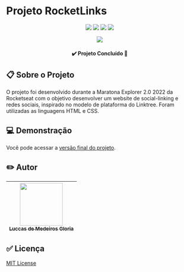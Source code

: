 # Projeto RocketLinks

<p align="center"><img src="https://img.shields.io/badge/languages-2-green"> <img src="https://img.shields.io/badge/-HTML-orange"> <img src="https://img.shields.io/badge/-CSS-blue"> <img src="https://img.shields.io/github/last-commit/luccasmg/projeto-rocketlinks"></p>

<p align="center"><img src="img/rocketlinks.png"></p>

<h4 align="center">✔️ <strong>Projeto Concluído</strong> 🚀</h4>

## 📋 Sobre o Projeto

O projeto foi desenvolvido durante a Maratona Explorer 2.0 2022 da Rocketseat com o objetivo desenvolver um website de social-linking e redes sociais, inspirado no modelo de plataforma do Linktree. Foram utilizadas as linguagens HTML e CSS.

## 💻 Demonstração

Você pode acessar a <a href="https://luccasmg.github.io/rocketlinks/" target="_blank">versão final do projeto</a>.

## ✏️ Autor

| [<img src="https://avatars.githubusercontent.com/u/106994654?v=4" width=115><br><sub>Luccas de Medeiros Gloria</sub>](https://github.com/luccasmg) |
| :---: |

## ✅ Licença

<a href="LICENSE.txt">MIT License</a>
